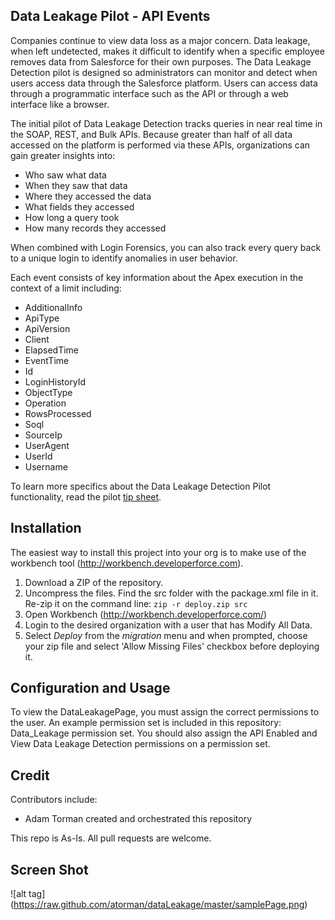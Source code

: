 ## Data Leakage Pilot - API Events

Companies continue to view data loss as a major concern. Data leakage, when left undetected, makes it difficult to identify when a specific employee removes data from Salesforce for their own purposes. The Data Leakage Detection pilot is designed so administrators can monitor and detect when users access data through the Salesforce platform. Users can access data through a programmatic interface such as the API or through a web interface like a browser.

The initial pilot of Data Leakage Detection tracks queries in near real time in the SOAP, REST, and Bulk APIs. Because greater than half of all data accessed on the platform is performed via these APIs, organizations can gain greater insights into:
* Who saw what data
* When they saw that data
* Where they accessed the data
* What fields they accessed
* How long a query took
* How many records they accessed

When combined with Login Forensics, you can also track every query back to a unique login to identify anomalies in user behavior.

Each event consists of key information about the Apex execution in the context of a limit including:

* AdditionalInfo
* ApiType
* ApiVersion
* Client
* ElapsedTime
* EventTime
* Id
* LoginHistoryId
* ObjectType
* Operation
* RowsProcessed
* Soql
* SourceIp
* UserAgent
* UserId
* Username

To learn more specifics about the Data Leakage Detection Pilot functionality, read the pilot [tip sheet](http://bit.ly/dldDocs).

## Installation

The easiest way to install this project into your org is to make use of the workbench tool (http://workbench.developerforce.com).  

1. Download a ZIP of the repository. 
2. Uncompress the files. Find the src folder with the package.xml file in it. Re-zip it on the command line: 
```zip -r deploy.zip src```
3. Open Workbench (http://workbench.developerforce.com/) 
4. Login to the desired organization with a user that has Modify All Data.  
5. Select *Deploy* from the *migration* menu and when prompted, choose your zip file and select 'Allow Missing Files' checkbox before deploying it.

## Configuration and Usage

To view the DataLeakagePage, you must assign the correct permissions to the user. An example permission set is included in this repository: Data_Leakage permission set. You should also assign the API Enabled and View Data Leakage Detection permissions on a permission set.

## Credit

Contributors include:

* Adam Torman created and orchestrated this repository

This repo is As-Is. All pull requests are welcome.

## Screen Shot
![alt tag] (https://raw.github.com/atorman/dataLeakage/master/samplePage.png)
